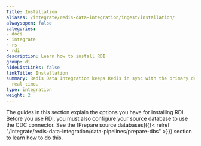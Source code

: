 ```yaml
---
Title: Installation
aliases: /integrate/redis-data-integration/ingest/installation/
alwaysopen: false
categories:
- docs
- integrate
- rs
- rdi
description: Learn how to install RDI
group: di
hideListLinks: false
linkTitle: Installation
summary: Redis Data Integration keeps Redis in sync with the primary database in near
  real time.
type: integration
weight: 2
---
```


The guides in this section explain the options you have for installing RDI.
Before you use RDI, you must also configure your source database to use the CDC connector. See the
[Prepare source databases]({{< relref "/integrate/redis-data-integration/data-pipelines/prepare-dbs" >}})
section to learn how to do this.